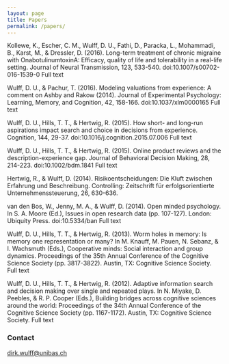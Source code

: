 ```yaml
---
layout: page
title: Papers
permalink: /papers/
---
```


Kollewe, K., Escher, C. M., Wulff, D. U., Fathi, D., Paracka, L., Mohammadi, B., Karst, M., & Dressler, D. (2016). Long-term treatment of chronic migraine with OnabotulinumtoxinA: Efficacy, quality of life and tolerability in a real-life setting. Journal of Neural Transmission, 123, 533-540. doi:10.1007/s00702-016-1539-0
Full text

Wulff, D. U., & Pachur, T. (2016). Modeling valuations from experience: A comment on Ashby and Rakow (2014). Journal of Experimental Psychology: Learning, Memory, and Cognition, 42, 158-166. doi:10.1037/xlm0000165
Full text

Wulff, D. U., Hills, T. T., & Hertwig, R. (2015). How short- and long-run aspirations impact search and choice in decisions from experience. Cognition, 144, 29-37. doi:10.1016/j.cognition.2015.07.006
Full text

Wulff, D. U., Hills, T. T., & Hertwig, R. (2015). Online product reviews and the description-experience gap. Journal of Behavioral Decision Making, 28, 214-223. doi:10.1002/bdm.1841
Full text

Hertwig, R., & Wulff, D. (2014). Risikoentscheidungen: Die Kluft zwischen Erfahrung und Beschreibung. Controlling: Zeitschrift für erfolgsorientierte Unternehmenssteuerung, 26, 630-636.

van den Bos, W., Jenny, M. A., & Wulff, D. (2014). Open minded psychology. In S. A. Moore (Ed.), Issues in open research data (pp. 107-127). London: Ubiquity Press. doi:10.5334/ban
Full text

Wulff, D. U., Hills, T. T., & Hertwig, R. (2013). Worm holes in memory: Is memory one representation or many? In M. Knauff, M. Pauen, N. Sebanz, & I. Wachsmuth (Eds.), Cooperative minds: Social interaction and group dynamics. Proceedings of the 35th Annual Conference of the Cognitive Science Society (pp. 3817-3822). Austin, TX: Cognitive Science Society.
Full text

Wulff, D. U., Hills, T. T., & Hertwig, R. (2012). Adaptive information search and decision making over single and repeated plays. In N. Miyake, D. Peebles, & R. P. Cooper (Eds.), Building bridges across cognitive sciences around the world: Proceedings of the 34th Annual Conference of the Cognitive Science Society (pp. 1167-1172). Austin, TX: Cognitive Science Society.
Full text

### Contact

[dirk.wulff@unibas.ch](mailto:dirk.wulff@unibas.ch)

